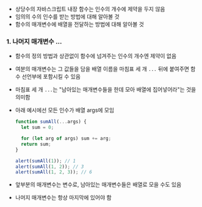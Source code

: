- 상당수의 자바스크립트 내장 함수는 인수의 개수에 제약을 두지 않음
- 임의의 수의 인수를 받는 방법에 대해 알아볼 것
- 함수의 매개변수에 배열을 전달하는 방법에 대해 알아볼 것

### 1. 나머지 매개변수 ...

- 함수의 정의 방법과 상관없이 함수에 넘겨주는 인수의 개수엔 제약이 없음
- 여분의 매개변수는 그 값들을 담을 배열 이름을 마침표 세 개 `...` 뒤에 붙여주면 함수 선언부에 포함시킬 수 있음
- 마침표 세 개 `...`는 "남아있는 매개변수들을 한데 모아 배열에 집어넣어라"는 것을 의미함
- 아래 예시에선 모든 인수가 배열 args에 모임

  ```javascript
  function sumAll(...args) {
    let sum = 0;

    for (let arg of args) sum += arg;
    return sum;
  }

  alert(sumAll(1)); // 1
  alert(sumAll(1, 2)); // 3
  alert(sumAll(1, 2, 3)); // 6
  ```

- 앞부분의 매개변수는 변수로, 남아있는 매개변수들은 배열로 모을 수도 있음
- 나머지 매개변수는 항상 마지막에 있어야 함
